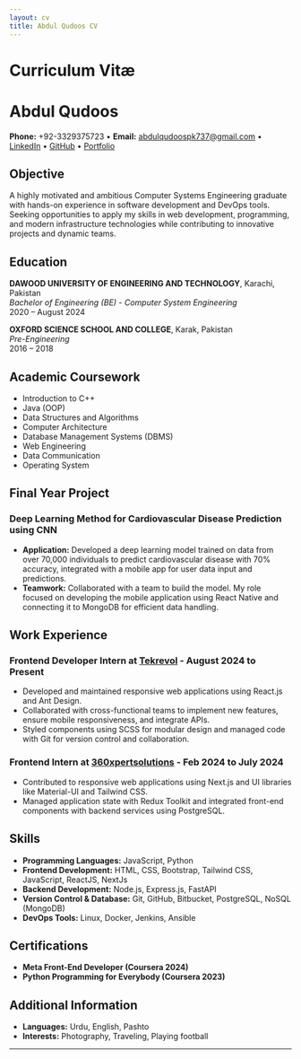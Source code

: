 ```yaml
---
layout: cv
title: Abdul Qudoos CV
---
```


# Curriculum Vitæ

# Abdul Qudoos

**Phone:** +92-3329375723 • **Email:** abdulqudoospk737@gmail.com • [LinkedIn](https://www.linkedin.com/in/abdul-qudoos-pk/) • [GitHub](https://github.com/qudosabdu) • [Portfolio](https://abdudev.study/)

## Objective

A highly motivated and ambitious Computer Systems Engineering graduate with hands-on experience in software development and DevOps tools. Seeking opportunities to apply my skills in web development, programming, and modern infrastructure technologies while contributing to innovative projects and dynamic teams.

## Education

**DAWOOD UNIVERSITY OF ENGINEERING AND TECHNOLOGY**, Karachi, Pakistan  
*Bachelor of Engineering (BE) - Computer System Engineering*  
2020 – August 2024

**OXFORD SCIENCE SCHOOL AND COLLEGE**, Karak, Pakistan  
*Pre-Engineering*  
2016 – 2018

## Academic Coursework

- Introduction to C++  
- Java (OOP)  
- Data Structures and Algorithms  
- Computer Architecture  
- Database Management Systems (DBMS)  
- Web Engineering  
- Data Communication  
- Operating System

## Final Year Project

### Deep Learning Method for Cardiovascular Disease Prediction using CNN

- **Application:** Developed a deep learning model trained on data from over 70,000 individuals to predict cardiovascular disease with 70% accuracy, integrated with a mobile app for user data input and predictions.  
- **Teamwork:** Collaborated with a team to build the model. My role focused on developing the mobile application using React Native and connecting it to MongoDB for efficient data handling.

## Work Experience

### Frontend Developer Intern at [Tekrevol](https://www.tekrevol.com/) - August 2024 to Present  
- Developed and maintained responsive web applications using React.js and Ant Design.
- Collaborated with cross-functional teams to implement new features, ensure mobile responsiveness, and integrate APIs.
- Styled components using SCSS for modular design and managed code with Git for version control and collaboration.

### Frontend Intern at [360xpertsolutions](https://360xpertsolutions.com/) - Feb 2024 to July 2024  
- Contributed to responsive web applications using Next.js and UI libraries like Material-UI and Tailwind CSS.
- Managed application state with Redux Toolkit and integrated front-end components with backend services using PostgreSQL.

## Skills

- **Programming Languages:** JavaScript, Python  
- **Frontend Development:** HTML, CSS, Bootstrap, Tailwind CSS, JavaScript, ReactJS, NextJs  
- **Backend Development:** Node.js, Express.js, FastAPI  
- **Version Control & Database:** Git, GitHub, Bitbucket, PostgreSQL, NoSQL (MongoDB)  
- **DevOps Tools:** Linux, Docker, Jenkins, Ansible

## Certifications

- **Meta Front-End Developer (Coursera 2024)**  
- **Python Programming for Everybody (Coursera 2023)**

## Additional Information

- **Languages:** Urdu, English, Pashto  
- **Interests:** Photography, Traveling, Playing football

---

